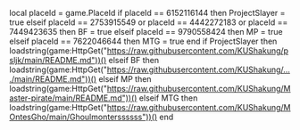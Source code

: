 local placeId = game.PlaceId
if placeId == 6152116144 then
    ProjectSlayer = true
elseif placeId == 2753915549 or placeId == 4442272183 or placeId == 7449423635 then
    BF = true
elseif placeId == 9790558424 then
    MP = true
elseif placeId == 7622046644 then
    MTG = true
end
if ProjectSlayer then
    loadstring(game:HttpGet("https://raw.githubusercontent.com/KUShakung/psljk/main/README.md"))()
elseif BF then
    loadstring(game:HttpGet("https://raw.githubusercontent.com/KUShakung/..../main/README.md"))()
elseif MP then
    loadstring(game:HttpGet("https://raw.githubusercontent.com/KUShakung/Master-pirate/main/README.md"))()
elseif MTG then
    loadstring(game:HttpGet("https://raw.githubusercontent.com/KUShakung/MOntesGho/main/Ghoulmonterssssss"))()
end
